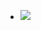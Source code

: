 <ul data-clearing>
  <li><a href="/img/blog/2011/04/24444339-image.jpg"><img src="/img/blog/2011/04/24444339-image.jpg" data-caption=""></a></li>
</ul>